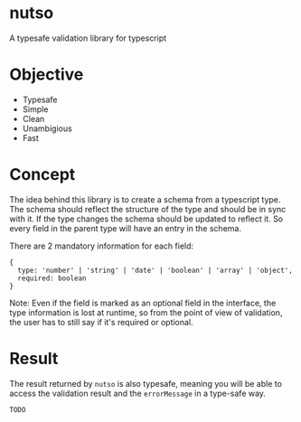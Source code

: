 # nutso

A typesafe validation library for typescript

# Objective

- Typesafe
- Simple
- Clean
- Unambigious
- Fast

# Concept

The idea behind this library is to create a schema from a typescript type. The schema should reflect the structure of the type and should be in sync with it. If the type changes the schema should be updated to reflect it. So every field in the parent type will have an entry in the schema.

There are 2 mandatory information for each field:

```
{
  type: 'number' | 'string' | 'date' | 'boolean' | 'array' | 'object',
  required: boolean
}
```

Note: Even if the field is marked as an optional field in the interface, the type information is lost at runtime, so from the point of view of validation, the user has to still say if it's required or optional.

# Result

The result returned by `nutso` is also typesafe, meaning you will be able to access the validation result and the `errorMessage` in a type-safe way.

```
TODO
```

